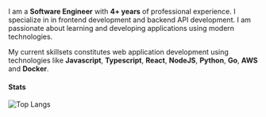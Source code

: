 I am a **Software Engineer** with **4+ years** of professional experience. I specialize in in frontend development and backend API development. I am passionate about learning and developing applications using modern technologies.

My current skillsets constitutes web application development using technologies like **Javascript**, **Typescript**, **React**, **NodeJS**, **Python**, **Go**, **AWS** and **Docker**.

#### Stats

![Top Langs](https://github-readme-stats.vercel.app/api/top-langs/?username=foyez&theme=swift&layout=compact&hide=html,css)
